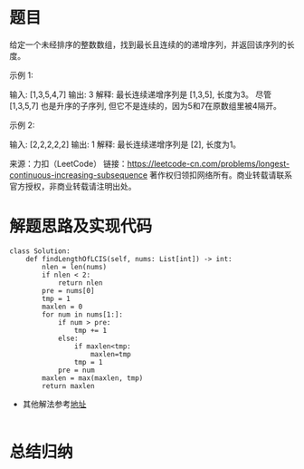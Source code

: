 # 题目
给定一个未经排序的整数数组，找到最长且连续的的递增序列，并返回该序列的长度。

示例 1:

输入: [1,3,5,4,7]
输出: 3
解释: 最长连续递增序列是 [1,3,5], 长度为3。
尽管 [1,3,5,7] 也是升序的子序列, 但它不是连续的，因为5和7在原数组里被4隔开。 

示例 2:

输入: [2,2,2,2,2]
输出: 1
解释: 最长连续递增序列是 [2], 长度为1。

来源：力扣（LeetCode）
链接：https://leetcode-cn.com/problems/longest-continuous-increasing-subsequence
著作权归领扣网络所有。商业转载请联系官方授权，非商业转载请注明出处。

# 解题思路及实现代码
```
class Solution:
    def findLengthOfLCIS(self, nums: List[int]) -> int:
        nlen = len(nums)
        if nlen < 2:
            return nlen
        pre = nums[0]
        tmp = 1
        maxlen = 0
        for num in nums[1:]:
            if num > pre:
                tmp += 1
            else:
                if maxlen<tmp:
                    maxlen=tmp
                tmp = 1
            pre = num
        maxlen = max(maxlen, tmp)
        return maxlen
```
- 其他解法参考<a href="">地址</a>
``` 

``` 
# 总结归纳
